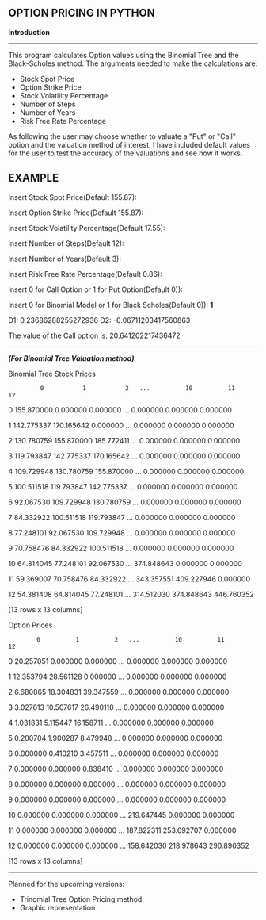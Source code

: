 **OPTION PRICING IN PYTHON** 
------------------


**Introduction**

-----

This program calculates Option values using the Binomial Tree and the Black-Scholes method.
The arguments needed to make the calculations are:

  - Stock Spot Price
  - Option Strike Price
  - Stock Volatility Percentage
  - Number of Steps
  - Number of Years
  - Risk Free Rate Percentage

As following the user may choose whether to valuate a "Put" or "Call" option and the valuation method of interest. I have included default values for the user to test the accuracy of the valuations and see how it works. 

EXAMPLE
--------------

Insert Stock Spot Price(Default 155.87): 

Insert Option Strike Price(Default 155.87): 

Insert Stock Volatility Percentage(Default 17.55): 

Insert Number of Steps(Default 12): 

Insert Number of Years(Default 3): 

Insert Risk Free Rate Percentage(Default 0.86): 

Insert 0 for Call Option or 1 for Put Option(Default 0)): 

Insert 0 for Binomial Model or 1 for Black Scholes(Default 0)): **1**

D1:  0.23686288255272936 D2: -0.06711203417560863

The value of the Call option is: 20.641202217436472


----------------

_**(For Binomial Tree Valuation method)**_


Binomial Tree Stock Prices


             0           1           2   ...          10          11          12
             
0   155.870000    0.000000    0.000000  ...    0.000000    0.000000    0.000000

1   142.775337  170.165642    0.000000  ...    0.000000    0.000000    0.000000

2   130.780759  155.870000  185.772411  ...    0.000000    0.000000    0.000000

3   119.793847  142.775337  170.165642  ...    0.000000    0.000000    0.000000

4   109.729948  130.780759  155.870000  ...    0.000000    0.000000    0.000000

5   100.511518  119.793847  142.775337  ...    0.000000    0.000000    0.000000

6    92.067530  109.729948  130.780759  ...    0.000000    0.000000    0.000000

7    84.332922  100.511518  119.793847  ...    0.000000    0.000000    0.000000

8    77.248101   92.067530  109.729948  ...    0.000000    0.000000    0.000000

9    70.758476   84.332922  100.511518  ...    0.000000    0.000000    0.000000

10   64.814045   77.248101   92.067530  ...  374.848643    0.000000    0.000000

11   59.369007   70.758476   84.332922  ...  343.357551  409.227946    0.000000

12   54.381408   64.814045   77.248101  ...  314.512030  374.848643  446.760352

[13 rows x 13 columns]


Option Prices


            0          1          2   ...          10          11          12
            
0   20.257051   0.000000   0.000000  ...    0.000000    0.000000    0.000000

1   12.353794  28.561128   0.000000  ...    0.000000    0.000000    0.000000

2    6.680865  18.304831  39.347559  ...    0.000000    0.000000    0.000000

3    3.027613  10.507617  26.490110  ...    0.000000    0.000000    0.000000

4    1.031831   5.115447  16.158711  ...    0.000000    0.000000    0.000000

5    0.200704   1.900287   8.479948  ...    0.000000    0.000000    0.000000

6    0.000000   0.410210   3.457511  ...    0.000000    0.000000    0.000000

7    0.000000   0.000000   0.838410  ...    0.000000    0.000000    0.000000

8    0.000000   0.000000   0.000000  ...    0.000000    0.000000    0.000000

9    0.000000   0.000000   0.000000  ...    0.000000    0.000000    0.000000

10   0.000000   0.000000   0.000000  ...  219.647445    0.000000    0.000000

11   0.000000   0.000000   0.000000  ...  187.822311  253.692707    0.000000

12   0.000000   0.000000   0.000000  ...  158.642030  218.978643  290.890352

[13 rows x 13 columns]

-----------------------------------------------------

Planned for the upcoming versions:

- Trinomial Tree Option Pricing method
- Graphic representation



